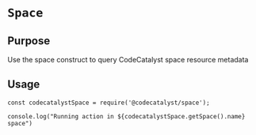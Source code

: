 # `Space`
## Purpose
Use the space construct to query CodeCatalyst space resource metadata

## Usage

```
const codecatalystSpace = require('@codecatalyst/space');

console.log("Running action in ${codecatalystSpace.getSpace().name} space")
```
